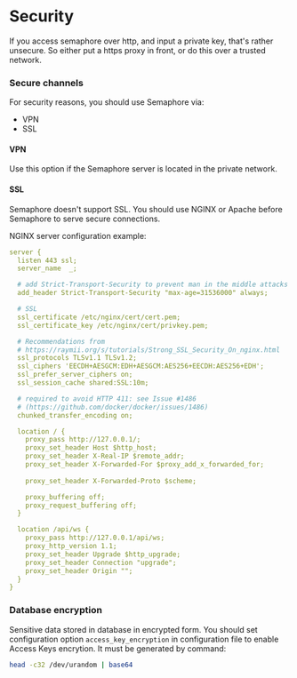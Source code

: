 # Security

If you access semaphore over http, and input a private key, that's rather unsecure.  So either put a https proxy in front, or do this over a trusted network.

### Secure channels

For security reasons, you should use Semaphore via:

* VPN
* SSL

#### VPN

Use this option if the Semaphore server is located in the private network.

#### SSL

Semaphore doesn't support SSL. You should use NGINX or Apache before Semaphore to serve secure connections.

NGINX server configuration example:

```yaml
server {
  listen 443 ssl;
  server_name  _;

  # add Strict-Transport-Security to prevent man in the middle attacks
  add_header Strict-Transport-Security "max-age=31536000" always;

  # SSL
  ssl_certificate /etc/nginx/cert/cert.pem;
  ssl_certificate_key /etc/nginx/cert/privkey.pem;

  # Recommendations from 
  # https://raymii.org/s/tutorials/Strong_SSL_Security_On_nginx.html
  ssl_protocols TLSv1.1 TLSv1.2;
  ssl_ciphers 'EECDH+AESGCM:EDH+AESGCM:AES256+EECDH:AES256+EDH';
  ssl_prefer_server_ciphers on;
  ssl_session_cache shared:SSL:10m;

  # required to avoid HTTP 411: see Issue #1486 
  # (https://github.com/docker/docker/issues/1486)
  chunked_transfer_encoding on;

  location / {
    proxy_pass http://127.0.0.1/;
    proxy_set_header Host $http_host;
    proxy_set_header X-Real-IP $remote_addr;
    proxy_set_header X-Forwarded-For $proxy_add_x_forwarded_for;
    
    proxy_set_header X-Forwarded-Proto $scheme;

    proxy_buffering off;
    proxy_request_buffering off;
  }

  location /api/ws {
    proxy_pass http://127.0.0.1/api/ws;
    proxy_http_version 1.1;
    proxy_set_header Upgrade $http_upgrade;
    proxy_set_header Connection "upgrade";
    proxy_set_header Origin "";
  }
}
```

### Database encryption

Sensitive data stored in database in encrypted form. You should set configuration option `access_key_encryption` in configuration file to enable Access Keys encrytion. It must be generated by command:

```bash
head -c32 /dev/urandom | base64
```



